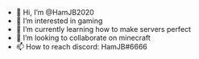 - 👋 Hi, I’m @HamJB2020
- 👀 I’m interested in gaming
- 🌱 I’m currently learning how to make servers perfect
- 💞️ I’m looking to collaborate on minecraft
- 📫 How to reach discord: HamJB#6666

